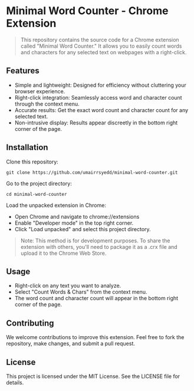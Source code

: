# Minimal Word Counter - Chrome Extension

> This repository contains the source code for a Chrome extension called "Minimal Word Counter." It allows you to easily count words and characters for any selected text on webpages with a right-click.

## Features

- Simple and lightweight: Designed for efficiency without cluttering your browser experience.
- Right-click integration: Seamlessly access word and character count through the context menu.
- Accurate results: Get the exact word count and character count for any selected text.
- Non-intrusive display: Results appear discreetly in the bottom right corner of the page.

## Installation

Clone this repository:

    git clone https://github.com/umairrsyedd/minimal-word-counter.git

Go to the project directory:

    cd minimal-word-counter

Load the unpacked extension in Chrome:

- Open Chrome and navigate to chrome://extensions
- Enable "Developer mode" in the top right corner.
- Click "Load unpacked" and select this project directory.

> Note: This method is for development purposes. To share the extension with others, you'll need to package it as a .crx file and upload it to the Chrome Web Store.

## Usage

- Right-click on any text you want to analyze.
- Select "Count Words & Chars" from the context menu.
- The word count and character count will appear in the bottom right corner of the page.

## Contributing

We welcome contributions to improve this extension. Feel free to fork the repository, make changes, and submit a pull request.

## License

This project is licensed under the MIT License. See the LICENSE file for details.
